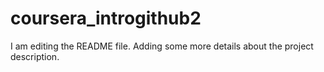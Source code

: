 # coursera_introgithub2
I am editing the README file. Adding some more details about the project description.
